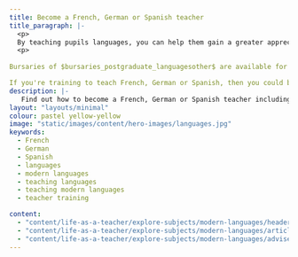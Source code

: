 ```yaml
---
title: Become a French, German or Spanish teacher
title_paragraph: |-
  <p>
  By teaching pupils languages, you can help them gain a greater appreciation and understanding of the world. As they learn French, Spanish or German, your pupils will get a unique insight into the countries that speak these languages.</p>
  <p>
 
Bursaries of $bursaries_postgraduate_languagesother$ are available for all trainee language teachers. These bursaries include ancient languages.

If you're training to teach French, German or Spanish, then you could be eligible for a scholarship of $scholarships_languagesfrenchgermanspanish$.</p>
description: |-
   Find out how to become a French, German or Spanish teacher including what you'll be teaching and what funding is available to help you train.
layout: "layouts/minimal"
colour: pastel yellow-yellow
image: "static/images/content/hero-images/languages.jpg"
keywords:
  - French
  - German
  - Spanish
  - languages
  - modern languages
  - teaching languages
  - teaching modern languages
  - teacher training

content:
  - "content/life-as-a-teacher/explore-subjects/modern-languages/header"
  - "content/life-as-a-teacher/explore-subjects/modern-languages/article"
  - "content/life-as-a-teacher/explore-subjects/modern-languages/adviser-promo-modern-languages"
---
```

